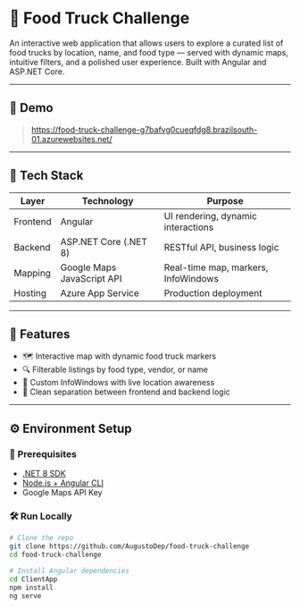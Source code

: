 # 🚚 Food Truck Challenge

An interactive web application that allows users to explore a curated list of food trucks by location, name, and food type — served with dynamic maps, intuitive filters, and a polished user experience. Built with Angular and ASP.NET Core.

---

## 📸 Demo

> https://food-truck-challenge-g7bafvg0cueqfdg8.brazilsouth-01.azurewebsites.net/

---

## 🧱 Tech Stack

| Layer       | Technology                  | Purpose                                  |
|-------------|------------------------------|------------------------------------------|
| Frontend    | Angular                      | UI rendering, dynamic interactions       |
| Backend     | ASP.NET Core (.NET 8)        | RESTful API, business logic              |
| Mapping     | Google Maps JavaScript API   | Real-time map, markers, InfoWindows      |
| Hosting     | Azure App Service            | Production deployment                    |

---

## 🚀 Features

- 🗺️ Interactive map with dynamic food truck markers
- 🔍 Filterable listings by food type, vendor, or name
- 💬 Custom InfoWindows with live location awareness
- 🔐 Clean separation between frontend and backend logic

---

## ⚙️ Environment Setup

### 🔧 Prerequisites

- [.NET 8 SDK](https://dotnet.microsoft.com/download)
- [Node.js + Angular CLI](https://angular.io/cli)
- Google Maps API Key

### 🛠️ Run Locally

```bash
# Clone the repo
git clone https://github.com/AugustoDep/food-truck-challenge
cd food-truck-challenge

# Install Angular dependencies
cd ClientApp
npm install
ng serve
